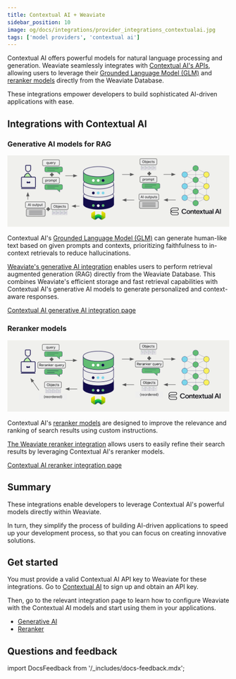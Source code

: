 ```yaml
---
title: Contextual AI + Weaviate
sidebar_position: 10
image: og/docs/integrations/provider_integrations_contextualai.jpg
tags: ['model providers', 'contextual ai']
---
```


<!-- Note: for images, use https://docs.google.com/presentation/d/15opIcJuaIjEEcs_1Zm8B6pccox2p7_MHSjCnRv4dPfU/edit?usp=sharing -->

Contextual AI offers powerful models for natural language processing and generation. Weaviate seamlessly integrates with [Contextual AI's APIs](https://contextual.ai/), allowing users to leverage their [Grounded Language Model (GLM)](https://contextual.ai/blog/introducing-grounded-language-model?utm_campaign=GLM-integration&utm_source=weaviate&utm_medium=github&utm_content=repo) and [reranker models](https://contextual.ai/blog/rerank-v2/?utm_campaign=contextual-ai-integration&utm_source=weaviate&utm_medium=github&utm_content=repo) directly from the Weaviate Database.

These integrations empower developers to build sophisticated AI-driven applications with ease.

## Integrations with Contextual AI

### Generative AI models for RAG

![Single prompt RAG integration generates individual outputs per search result](../_includes/integration_contextualai_rag_single.png)

Contextual AI's [Grounded Language Model (GLM)](https://contextual.ai/blog/introducing-grounded-language-model?utm_campaign=GLM-integration&utm_source=weaviate&utm_medium=github&utm_content=repo) can generate human-like text based on given prompts and contexts, prioritizing faithfulness to in-context retrievals to reduce hallucinations.

[Weaviate's generative AI integration](./generative.md) enables users to perform retrieval augmented generation (RAG) directly from the Weaviate Database. This combines Weaviate's efficient storage and fast retrieval capabilities with Contextual AI's generative AI models to generate personalized and context-aware responses.

[Contextual AI generative AI integration page](./generative.md)

### Reranker models

![Reranker integration illustration](../_includes/integration_contextualai_reranker.png)

Contextual AI's [reranker models](https://contextual.ai/blog/rerank-v2/?utm_campaign=contextual-ai-integration&utm_source=weaviate&utm_medium=github&utm_content=repo) are designed to improve the relevance and ranking of search results using custom instructions.

[The Weaviate reranker integration](./reranker.md) allows users to easily refine their search results by leveraging Contextual AI's reranker models.

[Contextual AI reranker integration page](./reranker.md)

## Summary

These integrations enable developers to leverage Contextual AI's powerful models directly within Weaviate.

In turn, they simplify the process of building AI-driven applications to speed up your development process, so that you can focus on creating innovative solutions.

## Get started

You must provide a valid Contextual AI API key to Weaviate for these integrations. Go to [Contextual AI](https://contextual.ai/) to sign up and obtain an API key.

Then, go to the relevant integration page to learn how to configure Weaviate with the Contextual AI models and start using them in your applications.

- [Generative AI](./generative.md)
- [Reranker](./reranker.md)

## Questions and feedback

import DocsFeedback from '/_includes/docs-feedback.mdx';

<DocsFeedback/>


